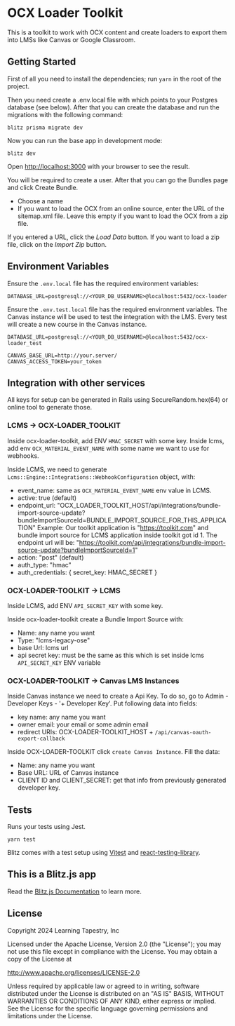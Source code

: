
# ****OCX Loader Toolkit****

This is a toolkit to work with OCX content and create loaders to export them into LMSs like Canvas or
Google Classroom.

## Getting Started

First of all you need to install the dependencies; run `yarn` in the root of the project.

Then you need create a .env.local file with which points to your Postgres database (see below). After that you can
create the database and run the migrations with the following command:

```
blitz prisma migrate dev
```

Now you can run the base app in development mode:

```
blitz dev
```

Open [http://localhost:3000](http://localhost:3000) with your browser to see the result.

You will be required to create a user. After that you can go the Bundles page and click Create Bundle.

* Choose a name
* If you want to load the OCX from an online source, enter the URL of the sitemap.xml file. Leave this empty if you want to load the OCX from a zip file.

If you entered a URL, click the *Load Data* button. If you want to load a zip file, click on the *Import Zip* button.

## Environment Variables

Ensure the `.env.local` file has the required environment variables:

```
DATABASE_URL=postgresql://<YOUR_DB_USERNAME>@localhost:5432/ocx-loader
```

Ensure the `.env.test.local` file has the required environment variables. The Canvas instance
will be used to test the integration with the LMS. Every test will create a new course in the
Canvas instance.

```
DATABASE_URL=postgresql://<YOUR_DB_USERNAME>@localhost:5432/ocx-loader_test

CANVAS_BASE_URL=http://your.server/
CANVAS_ACCESS_TOKEN=your_token
```

## Integration with other services
All keys for setup can be generated in Rails using  SecureRandom.hex(64) or online tool to generate those.

### LCMS -> OCX-LOADER_TOOLKIT
Inside ocx-loader-toolkit, add ENV `HMAC_SECRET` with some key.
Inside lcms, add env `OCX_MATERIAL_EVENT_NAME` with some name we want to use for webhooks.

Inside LCMS, we need to generate `Lcms::Engine::Integrations::WebhookConfiguration` object, with:
- event_name: same as `OCX_MATERIAL_EVENT_NAME` env value in LCMS.
- active: true (default)
- endpoint_url: "OCX_LOADER_TOOLKIT_HOST/api/integrations/bundle-import-source-update?bundleImportSourceId=BUNDLE_IMPORT_SOURCE_FOR_THIS_APPLICATION"
Example:
Our toolkit application is "https://toolkit.com" and bundle import source for LCMS application inside toolkit got id 1. The endpoint url will be:
"https://toolkit.com/api/integrations/bundle-import-source-update?bundleImportSourceId=1"
- action: "post" (default)
- auth_type: "hmac"
- auth_credentials: { secret_key: HMAC_SECRET }

### OCX-LOADER-TOOLKIT -> LCMS
Inside LCMS, add ENV `API_SECRET_KEY` with some key.

Inside ocx-loader-toolkit create a Bundle Import Source with:
- Name: any name you want
- Type: "lcms-legacy-ose"
- base Url: lcms url
- api secret key: must be the same as this which is set inside lcms `API_SECRET_KEY` ENV variable

### OCX-LOADER-TOOLKIT -> Canvas LMS Instances
Inside Canvas instance we need to create a Api Key. To do so, go to Admin - Developer Keys - '+ Developer Key'. Put following data into fields:
- key name: any name you want
- owner email: your email or some admin email
- redirect URIs: OCX-LOADER-TOOLKIT_HOST + `/api/canvas-oauth-export-callback`

Inside OCX-LOADER-TOOLKIT click `create Canvas Instance`. Fill the data:
- Name: any name you want
- Base URL: URL of Canvas instance
- CLIENT ID and CLIENT_SECRET: get that info from previously generated developer key.

## Tests

Runs your tests using Jest.

```
yarn test
```

Blitz comes with a test setup using [Vitest](https://vitest.dev/) and [react-testing-library](https://testing-library.com/).


## This is a Blitz.js app

Read the [Blitz.js Documentation](https://blitzjs.com/docs/getting-started) to learn more.

## License

Copyright 2024 Learning Tapestry, Inc

Licensed under the Apache License, Version 2.0 (the "License");
you may not use this file except in compliance with the License.
You may obtain a copy of the License at

   http://www.apache.org/licenses/LICENSE-2.0

Unless required by applicable law or agreed to in writing, software
distributed under the License is distributed on an "AS IS" BASIS,
WITHOUT WARRANTIES OR CONDITIONS OF ANY KIND, either express or implied.
See the License for the specific language governing permissions and
limitations under the License.
